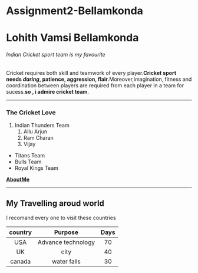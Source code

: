 # Assignment2-Bellamkonda
# Lohith Vamsi Bellamkonda
###### Indian Cricket sport team is my favourite

 Cricket requires both  skill and teamwork of every player.**Cricket sport needs *daring*, patience, aggression, flair**.Moreover,imagination, fitness and coordination between players are required from each player in a team for sucess.**so , i admire cricket team**.

 ****

 ### The Cricket Love
 
 1. Indian Thunders Team
      1. Allu Arjun
      2. Ram Charan
      3. Vijay
* Titans Team
* Bulls Team
* Royal Kings Team

**[AboutMe](AboutMe.md)**

****

## My Travelling aroud world

I recomand every one to visit these countries

|country  |  Purpose | Days |
|:---:    |  :----:  | :---:|
| USA     | Advance technology | 70|
| UK      | city               | 40|
|canada   | water falls        | 30|




